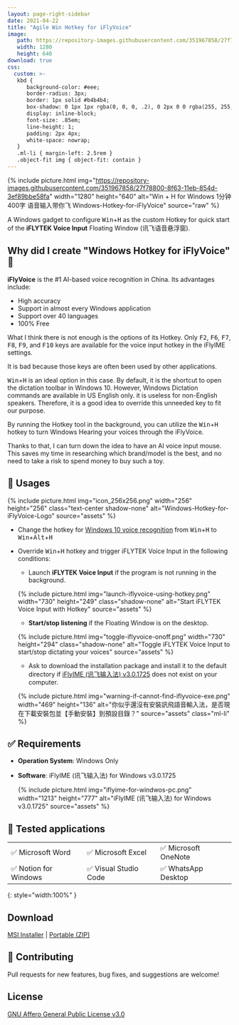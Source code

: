 ```yaml
---
layout: page-right-sidebar
date: 2021-04-22
title: "Agile Win Hotkey for iFlyVoice"
image:
   path: https://repository-images.githubusercontent.com/351967858/27f78800-8f63-11eb-854d-3ef89bbe58fa
   width: 1280
   height: 640
download: true
css:
  custom: >-
   kbd {
      background-color: #eee;
      border-radius: 3px;
      border: 1px solid #b4b4b4;
      box-shadow: 0 1px 1px rgba(0, 0, 0, .2), 0 2px 0 0 rgba(255, 255, 255, .7) inset;
      display: inline-block;
      font-size: .85em;
      line-height: 1;
      padding: 2px 4px;
      white-space: nowrap;
   }
   .ml-li { margin-left: 2.5rem }
   .object-fit img { object-fit: contain }
---
```


{% include picture.html img="https://repository-images.githubusercontent.com/351967858/27f78800-8f63-11eb-854d-3ef89bbe58fa" width="1280" height="640" alt="Win + H for Windows 1分钟400字 语音输入带你飞 Windows-Hotkey-for-iFlyVoice" source="raw" %}

A Windows gadget to configure <kbd>Win</kbd>+<kbd>H</kbd> as the custom Hotkey for quick start of the **iFLYTEK Voice Input** Floating Window (讯飞语音悬浮窗).

## Why did I create "Windows Hotkey for iFlyVoice" 👾

**iFlyVoice** is the #1 AI-based voice recognition in China. Its advantages include:

- High accuracy
- Support in almost every Windows application
- Support over 40 languages
- 100% Free

What I think there is not enough is the options of its Hotkey. Only <kbd>F2</kbd>, <kbd>F6</kbd>, <kbd>F7</kbd>, <kbd>F8</kbd>, <kbd>F9</kbd>, and <kbd>F10</kbd> keys are available for the voice input hotkey in the iFlyIME settings.

It is bad because those keys are often been used by other applications.

<kbd>Win</kbd>+<kbd>H</kbd> is an ideal option in this case. By default, it is the shortcut to open the dictation toolbar in Windows 10. However, Windows Dictation commands are available in US English only. it is useless for non-English speakers. Therefore, it is a good idea to override this unneeded key to fit our purpose.

By running the Hotkey tool in the background, you can utilize the <kbd>Win</kbd>+<kbd>H</kbd> hotkey to turn Windows Hearing your voices through the iFlyVoice.

Thanks to that, I can turn down the idea to have an AI voice input mouse. This saves my time in researching which brand/model is the best, and no need to take a risk to spend money to buy such a toy.

## 🚀 Usages

{% include picture.html img="icon_256x256.png" width="256" height="256" class="text-center shadow-none" alt="Windows-Hotkey-for-iFlyVoice-Logo" source="assets" %}

- Change the hotkey for [Windows 10 voice recognition](https://support.microsoft.com/en-us/windows/use-voice-recognition-in-windows-10-83ff75bd-63eb-0b6c-18d4-6fae94050571) from <kbd>Win</kbd>+<kbd>H</kbd> to <kbd>Win</kbd>+<kbd>Alt</kbd>+<kbd>H</kbd>
- Override <kbd>Win</kbd>+<kbd>H</kbd> hotkey and trigger iFLYTEK Voice Input in the following conditions:

  - Launch **iFLYTEK Voice Input** if the program is not running in the background.

   {% include picture.html img="launch-iflyvoice-using-hotkey.png" width="730" height="249" class="shadow-none" alt="Start iFLYTEK Voice Input with Hotkey" source="assets" %}

  - **Start/stop listening** if the Floating Window is on the desktop.

   {% include picture.html img="toggle-iflyvoice-onoff.png" width="730" height="294" class="shadow-none" alt="Toggle iFLYTEK Voice Input to start/stop dictating your voices" source="assets" %}

  - Ask to download the installation package and install it to the default directory if [iFlyIME (讯飞输入法) v3.0.1725](https://srf.xunfei.cn/) does not exist on your computer.

   {% include picture.html img="warning-if-cannot-find-iflyvoice-exe.png" width="469" height="136" alt="你似乎還沒有安裝訊飛語音輸入法，是否現在下載安裝包並【手動安裝】到預設目錄？" source="assets" class="ml-li" %}

## ✅ Requirements

- **Operation System**: Windows Only
- **Software**: iFlyIME (讯飞输入法) for Windows v3.0.1725

   {% include picture.html img="iflyime-for-windwos-pc.png" width="1213" height="777" alt="iFlyIME (讯飞输入法) for Windows v3.0.1725" source="assets" %}

## 🧪 Tested applications

|                      |                      |                     |
| -------------------- | -------------------- | ------------------- |
| ✅ Microsoft Word     | ✅ Microsoft Excel    | ✅ Microsoft OneNote |
| ✅ Notion for Windows | ✅ Visual Studio Code | ✅ WhatsApp Desktop  |
{: style="width:100%" }

## <i class="fas fa-download"></i> Download

<p>
   <i class="fas fa-archive"></i> <a href="https://github.com/chriskyfung/Agile-Win-Hotkey-for-iFlyVoice/releases/latest/download/Windows-Hotkey-for-iFlyVoice.msi" rel="noopener" target="_blank">MSI Installer</a> | <i class="fas fa-file-archive"></i> <a href="https://github.com/chriskyfung/Agile-Win-Hotkey-for-iFlyVoice/releases/latest/download/Win-Hotkey-for-iFlyVoice-Portable.zip" target="_blank">Portable (ZIP)</a>

   <br>
   <amp-img src="https://img.shields.io/github/v/release/chriskyfung/Agile-Win-Hotkey-for-iFlyVoice" width="94" height="20" layout="fixed" alt="GitHub release (latest by date)"></amp-img>
   <amp-img src="https://cdn.jsdelivr.net/gh/hjnilsson/country-flags@master/svg/us.svg" width="24" height="16" layout="fixed" alt="US"></amp-img>
   <amp-img src="https://cdn.jsdelivr.net/gh/hjnilsson/country-flags@master/svg/cn.svg" width="24" height="16" layout="fixed" alt="China"></amp-img>
   <amp-img src="https://cdn.jsdelivr.net/gh/hjnilsson/country-flags@master/svg/hk.svg" width="24" height="16" layout="fixed" alt="Hong Kong"></amp-img>
</p>

## 🤝 Contributing

Pull requests for new features, bug fixes, and suggestions are welcome!

## <i class="fas fa-balance-scale"></i> License

[GNU Affero General Public License v3.0](LICENSE.md)
